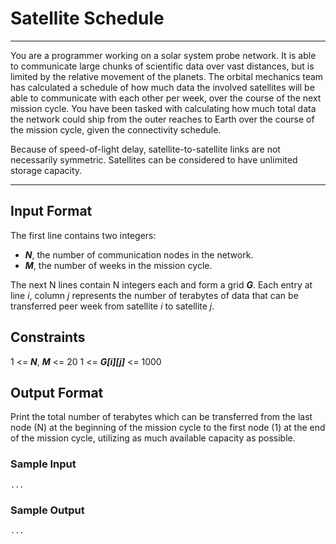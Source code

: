 # Satellite Schedule

---

You are a programmer working on a solar system probe network. It is able to communicate large chunks of scientific data over vast distances, but is limited by the relative movement of the planets. The orbital mechanics team has calculated a schedule of how much data the involved satellites will be able to communicate with each other per week, over the course of the next mission cycle. You have been tasked with calculating how much total data the network could ship from the outer reaches to Earth over the course of the mission cycle, given the connectivity schedule.

Because of speed-of-light delay, satellite-to-satellite links are not necessarily symmetric. Satellites can be considered to have unlimited storage capacity.

---

## Input Format

The first line contains two integers:
* __*N*__, the number of communication nodes in the network.
* __*M*__, the number of weeks in the mission cycle.

The next N lines contain N integers each and form a grid __*G*__. Each entry at line *i*, column *j* represents the number of terabytes of data that can be transferred peer week from satellite *i* to satellite *j*.

## Constraints 

1 <= __*N*__, __*M*__ <= 20
1 <= __*G[i][j]*__ <= 1000

## Output Format

Print the total number of terabytes which can be transferred from the last node (N) at the beginning of the mission cycle to the first node (1) at the end of the mission cycle, utilizing as much available capacity as possible.

### Sample Input
```
...
```

### Sample Output
```
...
```
